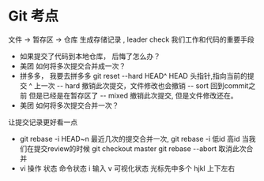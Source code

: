 # Git 考点
  文件 -> 暂存区 -> 仓库
  生成存储记录 , leader check 我们工作和代码的重要手段 
- 如果提交了代码到本地仓库， 后悔了怎么办？ 
- 美团  如何将多次提交合并成一次？ 
- 拼多多， 我要去拼多多
    git reset --hard HEAD^
    HEAD 头指针,指向当前的提交 ^ 上一次
    -- hard 撤销此次提交，文件修改也会撤销
    -- sort 回到commit之前 但是已经是在暂存区了
    -- mixed 撤销此次提交, 但是文件修改还在。
- 美团 如何将多次提交合并一次？

让提交记录更好看一点
- git rebase -i HEAD~n 最近几次的提交合并一次,
  git rebase -i 低id 高id 当我们在提交review的时候
  git checkout master
  git rebase --abort 取消此次合并
- vi 操作 
  状态 命令状态 i 输入 v 可视化状态 光标先中多个
  hjkl 上下左右
